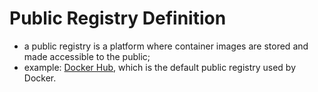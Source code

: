# Public Registry Definition

- a public registry is a platform where container images are stored and made accessible to the public;
- example: [Docker Hub](https://hub.docker.com/), which is the default public registry used by Docker.
